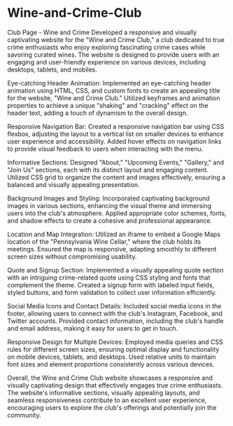 # Wine-and-Crime-Club
Club Page - Wine and Crime
Developed a responsive and visually captivating website for the "Wine and Crime Club," a club dedicated to true crime enthusiasts who enjoy exploring fascinating crime cases while savoring curated wines. The website is designed to provide users with an engaging and user-friendly experience on various devices, including desktops, tablets, and mobiles.

Eye-catching Header Animation:
Implemented an eye-catching header animation using HTML, CSS, and custom fonts to create an appealing title for the website, "Wine and Crime Club."
Utilized keyframes and animation properties to achieve a unique "shaking" and "cracking" effect on the header text, adding a touch of dynamism to the overall design.

Responsive Navigation Bar:
Created a responsive navigation bar using CSS flexbox, adjusting the layout to a vertical list on smaller devices to enhance user experience and accessibility.
Added hover effects on navigation links to provide visual feedback to users when interacting with the menu.

Informative Sections:
Designed "About," "Upcoming Events," "Gallery," and "Join Us" sections, each with its distinct layout and engaging content.
Utilized CSS grid to organize the content and images effectively, ensuring a balanced and visually appealing presentation.

Background Images and Styling:
Incorporated captivating background images in various sections, enhancing the visual theme and immersing users into the club's atmosphere.
Applied appropriate color schemes, fonts, and shadow effects to create a cohesive and professional appearance.

Location and Map Integration:
Utilized an iframe to embed a Google Maps location of the "Pennsylvania Wine Cellar," where the club holds its meetings.
Ensured the map is responsive, adapting smoothly to different screen sizes without compromising usability.

Quote and Signup Section:
Implemented a visually appealing quote section with an intriguing crime-related quote using CSS styling and fonts that complement the theme.
Created a signup form with labeled input fields, styled buttons, and form validation to collect user information efficiently.

Social Media Icons and Contact Details:
Included social media icons in the footer, allowing users to connect with the club's Instagram, Facebook, and Twitter accounts.
Provided contact information, including the club's handle and email address, making it easy for users to get in touch.

Responsive Design for Multiple Devices:
Employed media queries and CSS rules for different screen sizes, ensuring optimal display and functionality on mobile devices, tablets, and desktops.
Used relative units to maintain font sizes and element proportions consistently across various devices.

Overall, the Wine and Crime Club website showcases a responsive and visually captivating design that effectively engages true crime enthusiasts. The website's informative sections, visually appealing layouts, and seamless responsiveness contribute to an excellent user experience, encouraging users to explore the club's offerings and potentially join the community.
